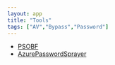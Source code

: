 ```yaml
---
layout: app
title: "Tools"
tags: ["AV","Bypass","Password"]
---
```



- [PSOBF](https://github.com/TaurusOmar/psobf)
- [AzurePasswordSprayer](https://github.com/boringthegod/AzurePasswordSprayer)